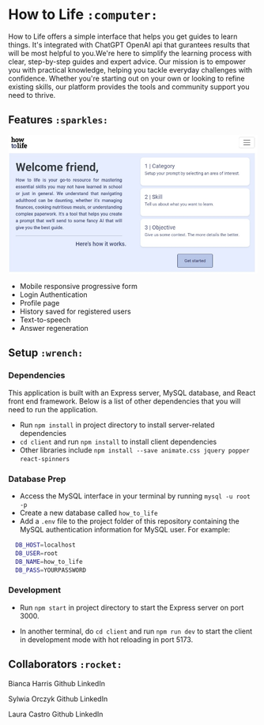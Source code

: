 # How to Life `:computer:`

How to Life offers a simple interface that helps you get guides to learn things. It's integrated with ChatGPT OpenAI api that gurantees results that will be most helpful to you.We're here to simplify the learning process with clear, step-by-step guides and expert advice. Our mission is to empower you with practical knowledge, helping you tackle everyday challenges with confidence. Whether you're starting out on your own or looking to refine existing skills, our platform provides the tools and community support you need to thrive.

## Features `:sparkles:`

![How to Life](https://github.com/lauracastrotech/how-to-life/blob/documentation/assets/demo_thumbnail.jpg)


- Mobile responsive progressive form
- Login Authentication
- Profile page 
- History saved for registered users
- Text-to-speech
- Answer regeneration

## Setup `:wrench:` 

### Dependencies
This application is built with an Express server, MySQL database, and React front end framework. Below is a list of other dependencies that you will need to run the application.

- Run `npm install` in project directory to install server-related dependencies
- `cd client` and run `npm install` to install client dependencies
- Other libraries include `npm install --save animate.css jquery popper react-spinners`

### Database Prep

- Access the MySQL interface in your terminal by running `mysql -u root -p`
- Create a new database called `how_to_life`
- Add a `.env` file to the project folder of this repository containing the MySQL authentication information for MySQL user. For example:

```bash
  DB_HOST=localhost
  DB_USER=root
  DB_NAME=how_to_life
  DB_PASS=YOURPASSWORD
```

### Development

- Run `npm start` in project directory to start the Express server on port 3000.

- In another terminal, do `cd client` and run `npm run dev` to start the client in development mode with hot reloading in port 5173.

## Collaborators `:rocket:`
Bianca Harris
Github
LinkedIn

Sylwia Orczyk
Github
LinkedIn

Laura Castro
Github
LinkedIn

